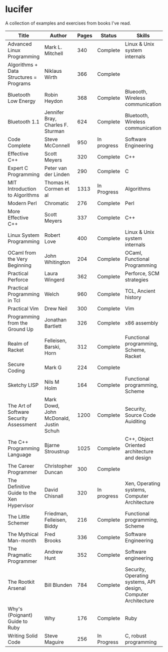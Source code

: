 lucifer
======

A collection of examples and exercises from books I've read.

| Title        | Author           | Pages  | Status | Skills
| ------------- |-------------| -----|--------------|------------|
|  Advanced Linux Programming |  Mark L. Mitchell | 340 | Complete | Linux & Unix system internals |
| Algorithms + Data Structures = Programs | Niklaus Wirth | 366 | Complete | |
| Bluetooth Low Energy | Robin Heydon | 368 | Complete | Blueooth, Wireless communication |
| Bluetooth 1.1 | Jennifer Bray, Charles F. Sturman | 624 | Complete | Bluetooth, Wireless communication |
| Code Complete | Steve McConnell | 950 | In progress | Software Engineering |
|  Effective C++	| Scott Meyers		| 320	| Complete | C++
|  Expert C Programming  | Peter van der Linden | 290 | Complete | C
| MIT Introduction to Algorithms      | Thomas H. Cormen et al      |   1313 | In Progress | Algorithms
| Modern Perl 		| Chromatic	| 276	| Complete	| Perl
| More Effective C++	| Scott Meyers		| 337	| Complete | C++
| Linux System Programming | Robert Love 	| 400	| Complete | Linux & Unix system internals |
| OCaml from the Very Beginning | John Whitington | 204 | Complete | OCaml, Functional Programming |
| Practical Perforce | Laura Wingerd | 362 | Complete | Perforce, SCM strategies |
| Practical Programming in Tcl | Welch | 960 | Complete | TCL, Ancient history |
| Practical Vim	 | Drew Neil			| 300	| Complete | Vim
| Programming from the Ground Up | Jonathan Bartlett      |   326 | Complete | x86 assembly
| Realm of Racket |  Felleisen, Barski, Horn | 312 | Complete | Functional programming, Scheme, Racket |
| Secure Coding |  Mark G | 224 | Complete | |
| Sketchy LISP	| Nils M Holm | 164 | Complete | Functional programming, Scheme |
| The Art of Software Security Assessment |  Mark Dowd, John McDonald, Justin Schuh | 1200 | Complete | Security, Source Code Auiditing |
| The C++ Programming Language | Bjarne Stroustrup |  1025 | Complete | C++, Object Oriented architecture and design 
| The Career Programmer | Christopher Duncan | 300 | Complete | |
| The Definitive Guide to the Xen Hypervisor | David Chisnall | 320 | In progress | Xen, Operating systems, Computer Architecture | 
| The Little Schemer | Friedman, Felleisen, Biddy | 216 | Complete | Functional programming, Scheme |
| The Mythical Man-month | Fred Brooks | 336 | Complete | Software Engineering |
| The Pragmatic Programmer | Andrew Hunt | 352 | Complete | Software engineering |
| The Rootkit Arsenal | Bill Blunden | 784 | Complete | Security, Operating systems, API design, Computer Architecture |
| Why's (Poignant) Guide to Ruby | Why | 176 | Complete | Ruby |
| Writing Solid Code | Steve Maguire | 256 | In Progress | C, robust programming |

